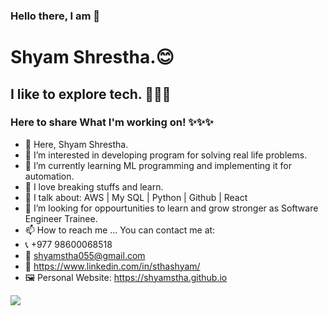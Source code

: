 ### Hello there, I am 👏
# Shyam Shrestha.😊  
## I like to explore tech. 🚀🚀🚀
### Here to share What I'm working on! ✨✨✨


- 👋 Here, Shyam Shrestha.
- 👀 I’m interested in developing program for solving real life problems.
- 🌱 I’m currently learning ML programming and implementing it for automation.
- 🎉 I love breaking stuffs and learn.
- 📣 I talk about: AWS | My SQL | Python | Github | React
- 💞️ I’m looking for oppourtunities to learn and grow stronger as Software Engineer Trainee.
- 📫 How to reach me ... You can contact me at:
- 📞 +977 98600068518
- 📧 shyamstha055@gmail.com
- 🧑 https://www.linkedin.com/in/sthashyam/
- 🖼 Personal Website: https://shyamstha.github.io

<img src="https://github-readme-stats.vercel.app/api?username=ShyamStha&&show_icons=true&title_color=#ffffff&icon_color=bb2acf&text_color=daf7dc&bg_color=000000">
